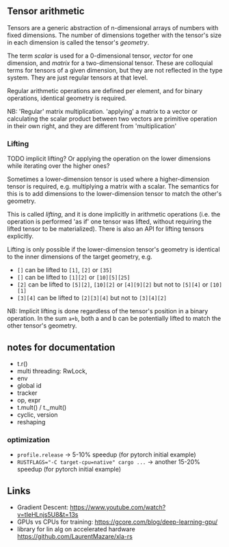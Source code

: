 


## Tensor arithmetic

Tensors are a generic abstraction of n-dimensional arrays of numbers with fixed dimensions. The number of dimensions
together with the tensor's size in each dimension is called the tensor's *geometry*.

The term *scalar* is used for a 0-dimensional tensor, *vector* for one dimension, and *matrix* for a two-dimensional 
tensor. These are colloquial terms for tensors of a given dimension, but they are not reflected in the type system.
They are just regular tensors at that level.

Regular arithmetic operations are defined per element, and for binary operations, identical geometry is required. 

NB: 'Regular' matrix multiplication. 'applying' a matrix to a vector or calculating the scalar product between two
vectors are primitive operation in their own right, and they are different from 'multiplication' 

### Lifting

TODO implicit lifting? Or applying the operation on the lower dimensions while iterating over the higher ones?

Sometimes a lower-dimension tensor is used where a higher-dimension tensor is required, e.g. multiplying a matrix
with a scalar. The semantics for this is to add dimensions to the lower-dimension tensor to match the other's
geometry. 

This is called *lifting*, and it is done implicitly in arithmetic operations (i.e. the operation is performed 'as if'
one tensor was lifted, without requiring the lifted tensor to be materialized). There is also an API for lifting
tensors explicitly.

Lifting is only possible if the lower-dimension tensor's geometry is identical to the inner dimensions of the target
geometry, e.g.

* `[]` can be lifted to `[1]`, `[2]` or `[35]`
* `[]` can be lifted to `[1][2]` or `[10][5][25]`
* `[2]` can be lifted to `[5][2]`, `[10][2]` or `[4][9][2]` but not to `[5][4]` or `[10][1]`
* `[3][4]` can be lifted to `[2][3][4]` but not to `[3][4][2]`

NB: Implicit lifting is done regardless of the tensor's position in a binary operation. In the sum `a+b`, both a and b
can be potentially lifted to match the other tensor's geometry.


## notes for documentation
* t.r()
* multi threading: RwLock, 
* env
* global id
* tracker
* op, expr
* t.mult() / t._mult()
* cyclic, version
* reshaping

### optimization
* `profile.release` -> 5-10% speedup (for pytorch initial example)
* `RUSTFLAGS="-C target-cpu=native" cargo ...` -> another 15-20% speedup (for pytorch initial example) 

## Links
* Gradient Descent: https://www.youtube.com/watch?v=tIeHLnjs5U8&t=13s
* GPUs vs CPUs for training: https://gcore.com/blog/deep-learning-gpu/
* library for lin alg on accelerated hardware  https://github.com/LaurentMazare/xla-rs

